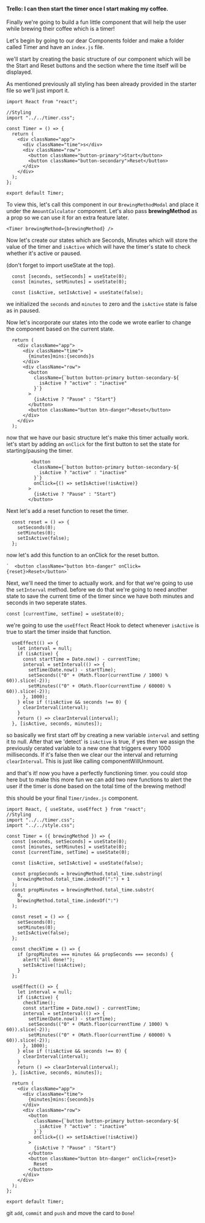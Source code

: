 #### Trello: I can then start the timer once I start making my coffee.

Finally we're going to build a fun little component that will help the user while brewing their coffee which is a timer!

Let's begin by going to our dear Components folder and make a folder called Timer and have an `index.js` file.

we'll start by creating the basic structure of our component which will be the Start and Reset buttons and the section where the time itself will be displayed.

As mentioned previously all styling has been already provided in the starter file so we'll just import it.
```
import React from "react";

//Styling
import "../../timer.css";

const Timer = () => {
  return (
    <div className="app">
      <div className="time">s</div>
      <div className="row">
        <button className="button-primary">Start</button>
        <button className="button-secondary">Reset</button>
      </div>
    </div>
  );
};

export default Timer;
```

To view this, let's call this component in our `BrewingMethodModal` and place it under the `AmountCalculator` component. Let's also pass **brewingMethod** as a prop so we can use it for an extra feature later.

`<Timer brewingMethod={brewingMethod} />`

Now let's create our states which are Seconds, Minutes which will store the value of the timer and `isActive` which will have the timer's state to check whether it's active or paused.

(don't forget to import useState at the top).
```
  const [seconds, setSeconds] = useState(0);
  const [minutes, setMinutes] = useState(0);

  const [isActive, setIsActive] = useState(false);
```
  we initialized the `seconds` and `minutes` to zero and the `isActive` state is false as in paused.

  Now let's incorporate our states into the code we wrote earlier to change the component based on the current state.
```
  return (
    <div className="app">
      <div className="time">
        {minutes}mins:{seconds}s
      </div>
      <div className="row">
        <button
          className={`button button-primary button-secondary-${
            isActive ? "active" : "inactive"
          }`}
        >
          {isActive ? "Pause" : "Start"}
        </button>
        <button className="button btn-danger">Reset</button>
      </div>
    </div>
  );
```
  now that we have our basic structure let's make this timer actually work.
  let's start by adding an `onClick` for the first button to set the state for starting/pausing the timer.
```
         <button
          className={`button button-primary button-secondary-${
            isActive ? "active" : "inactive"
          }`}
          onClick={() => setIsActive(!isActive)}
        >
          {isActive ? "Pause" : "Start"}
        </button>
```
Next let's add a reset function to reset the timer.
```
  const reset = () => {
    setSeconds(0);
    setMinutes(0);
    setIsActive(false);
  };
```
  now let's add this function to an onClick for the reset button.

    `  <button className="button btn-danger" onClick={reset}>Reset</button>`

Next, we'll need the timer to actually work. and for that we're going to use the `setInterval` method.
before we do that we're going to need another state to save the current time of the timer since we have both minutes and seconds in two seperate states.

 `const [currentTime, setTime] = useState(0);`

we're going to use the `useEffect` React Hook to detect whenever `isActive` is true to start the timer inside that function.
```
  useEffect(() => {
    let interval = null;
    if (isActive) {
      const startTime = Date.now() - currentTime;
      interval = setInterval(() => {
        setTime(Date.now() - startTime);
        setSeconds(("0" + (Math.floor(currentTime / 1000) % 60)).slice(-2));
        setMinutes(("0" + (Math.floor(currentTime / 60000) % 60)).slice(-2));
      }, 1000);
    } else if (!isActive && seconds !== 0) {
      clearInterval(interval);
    }
    return () => clearInterval(interval);
  }, [isActive, seconds, minutes]);
```

so basically we first start off by creating a new variable `interval` and setting it to null. After that we 'detect' is `isActive` is true, if yes then we assign the previously cerated variable to a new one that triggers every 1000 milliseconds. If it's false then we clear our the interval and returning `clearInterval`. This is just like calling componentWillUnmount.

and that's it! now you have a perfectly functioning timer.
you could stop here but to make this more fun we can add two new functions to alert the user if the timer is done based on the total time of the brewing method!


this should be your final `Timer/index.js` component.
```
import React, { useState, useEffect } from "react";
//Styling
import "../../timer.css";
import "../../style.css";

const Timer = ({ brewingMethod }) => {
  const [seconds, setSeconds] = useState(0);
  const [minutes, setMinutes] = useState(0);
  const [currentTime, setTime] = useState(0);

  const [isActive, setIsActive] = useState(false);

  const propSeconds = brewingMethod.total_time.substring(
    brewingMethod.total_time.indexOf(":") + 1
  );
  const propMinutes = brewingMethod.total_time.substr(
    0,
    brewingMethod.total_time.indexOf(":")
  );

  const reset = () => {
    setSeconds(0);
    setMinutes(0);
    setIsActive(false);
  };

  const checkTime = () => {
    if (propMinutes === minutes && propSeconds === seconds) {
      alert("all done!");
      setIsActive(!isActive);
    }
  };

  useEffect(() => {
    let interval = null;
    if (isActive) {
      checkTime();
      const startTime = Date.now() - currentTime;
      interval = setInterval(() => {
        setTime(Date.now() - startTime);
        setSeconds(("0" + (Math.floor(currentTime / 1000) % 60)).slice(-2));
        setMinutes(("0" + (Math.floor(currentTime / 60000) % 60)).slice(-2));
      }, 1000);
    } else if (!isActive && seconds !== 0) {
      clearInterval(interval);
    }
    return () => clearInterval(interval);
  }, [isActive, seconds, minutes]);

  return (
    <div className="app">
      <div className="time">
        {minutes}mins:{seconds}s
      </div>
      <div className="row">
        <button
          className={`button button-primary button-secondary-${
            isActive ? "active" : "inactive"
          }`}
          onClick={() => setIsActive(!isActive)}
        >
          {isActive ? "Pause" : "Start"}
        </button>
        <button className="button btn-danger" onClick={reset}>
          Reset
        </button>
      </div>
    </div>
  );
};

export default Timer;
```

git `add`, `commit` and `push` and move the card to `Done`!